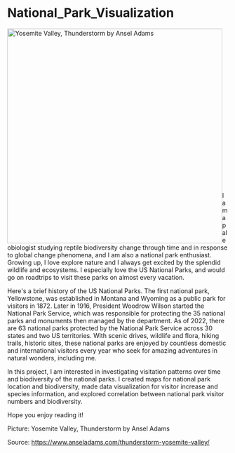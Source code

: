 # National_Park_Visualization

<img src="https://i0.wp.com/www.anseladams.com/wp-content/uploads/2021/07/50101253.jpg?w=800&ssl=1" alt="Yosemite Valley, Thunderstorm by Ansel Adams" width="490" style="float: left" />
<p>&nbsp;</p><p>&nbsp;</p><p>&nbsp;</p><p>&nbsp;</p><p>&nbsp;</p><p>&nbsp;</p><p>&nbsp;</p><p>&nbsp;</p><p>&nbsp;</p><p>&nbsp;</p><p>&nbsp;</p><p>&nbsp;</p>

I am a paleobiologist studying reptile biodiversity change through time and in response to global change phenomena, and I am also a national park enthusiast. Growing up, I love explore nature and I always get excited by the splendid wildlife and ecosystems. I especially love the US National Parks, and would go on roadtrips to visit these parks on almost every vacation. 

Here's a brief history of the US National Parks. The first national park, Yellowstone, was established in Montana and Wyoming as a public park for visitors in 1872. Later in 1916, President Woodrow Wilson started the National Park Service, which was responsible for protecting the 35 national parks and monuments then managed by the department. As of 2022, there are 63 national parks protected by the National Park Service across 30 states and two US territories. With scenic drives, wildlife and flora, hiking trails, historic sites, these national parks are enjoyed by countless domestic and international visitors every year who seek for amazing adventures in natural wonders, including me.

In this project, I am interested in investigating visitation patterns over time and biodiversity of the national parks. I created maps for national park location and biodiversity, made data visualization for visitor increase and species information, and explored correlation between national park visitor numbers and biodiversity.

Hope you enjoy reading it!

Picture: Yosemite Valley, Thunderstorm by Ansel Adams

Source: https://www.anseladams.com/thunderstorm-yosemite-valley/
